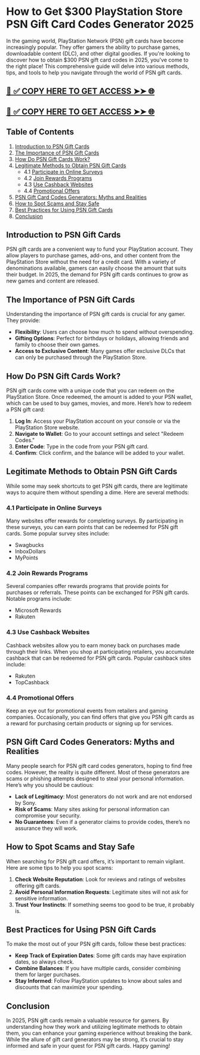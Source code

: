 # How to Get $300 PlayStation Store PSN Gift Card Codes Generator 2025

In the gaming world, PlayStation Network (PSN) gift cards have become increasingly popular. They offer gamers the ability to purchase games, downloadable content (DLC), and other digital goodies. If you're looking to discover how to obtain $300 PSN gift card codes in 2025, you've come to the right place! This comprehensive guide will delve into various methods, tips, and tools to help you navigate through the world of PSN gift cards.

[📌 ✅ COPY HERE TO GET ACCESS ➤➤ 🌐](https://todaylink.site/freegiftcard)
--
[📌 ✅ COPY HERE TO GET ACCESS ➤➤ 🌐](https://todaylink.site/freegiftcard)
--

## Table of Contents

1. [Introduction to PSN Gift Cards](#introduction-to-psn-gift-cards)
2. [The Importance of PSN Gift Cards](#the-importance-of-psn-gift-cards)
3. [How Do PSN Gift Cards Work?](#how-do-psn-gift-cards-work)
4. [Legitimate Methods to Obtain PSN Gift Cards](#legitimate-methods-to-obtain-psn-gift-cards)
   - 4.1 [Participate in Online Surveys](#participate-in-online-surveys)
   - 4.2 [Join Rewards Programs](#join-rewards-programs)
   - 4.3 [Use Cashback Websites](#use-cashback-websites)
   - 4.4 [Promotional Offers](#promotional-offers)
5. [PSN Gift Card Codes Generators: Myths and Realities](#psn-gift-card-codes-generators-myths-and-realities)
6. [How to Spot Scams and Stay Safe](#how-to-spot-scams-and-stay-safe)
7. [Best Practices for Using PSN Gift Cards](#best-practices-for-using-psn-gift-cards)
8. [Conclusion](#conclusion)

## Introduction to PSN Gift Cards

PSN gift cards are a convenient way to fund your PlayStation account. They allow players to purchase games, add-ons, and other content from the PlayStation Store without the need for a credit card. With a variety of denominations available, gamers can easily choose the amount that suits their budget. In 2025, the demand for PSN gift cards continues to grow as new games and content are released.

## The Importance of PSN Gift Cards

Understanding the importance of PSN gift cards is crucial for any gamer. They provide:

- **Flexibility**: Users can choose how much to spend without overspending.
- **Gifting Options**: Perfect for birthdays or holidays, allowing friends and family to choose their own games.
- **Access to Exclusive Content**: Many games offer exclusive DLCs that can only be purchased through the PlayStation Store.

## How Do PSN Gift Cards Work?

PSN gift cards come with a unique code that you can redeem on the PlayStation Store. Once redeemed, the amount is added to your PSN wallet, which can be used to buy games, movies, and more. Here’s how to redeem a PSN gift card:

1. **Log In**: Access your PlayStation account on your console or via the PlayStation Store website.
2. **Navigate to Wallet**: Go to your account settings and select "Redeem Codes."
3. **Enter Code**: Type in the code from your PSN gift card.
4. **Confirm**: Click confirm, and the balance will be added to your wallet.

## Legitimate Methods to Obtain PSN Gift Cards

While some may seek shortcuts to get PSN gift cards, there are legitimate ways to acquire them without spending a dime. Here are several methods:

### 4.1 Participate in Online Surveys

Many websites offer rewards for completing surveys. By participating in these surveys, you can earn points that can be redeemed for PSN gift cards. Some popular survey sites include:

- Swagbucks
- InboxDollars
- MyPoints

### 4.2 Join Rewards Programs

Several companies offer rewards programs that provide points for purchases or referrals. These points can be exchanged for PSN gift cards. Notable programs include:

- Microsoft Rewards
- Rakuten

### 4.3 Use Cashback Websites

Cashback websites allow you to earn money back on purchases made through their links. When you shop at participating retailers, you accumulate cashback that can be redeemed for PSN gift cards. Popular cashback sites include:

- Rakuten
- TopCashback

### 4.4 Promotional Offers

Keep an eye out for promotional events from retailers and gaming companies. Occasionally, you can find offers that give you PSN gift cards as a reward for purchasing certain products or signing up for services.

## PSN Gift Card Codes Generators: Myths and Realities

Many people search for PSN gift card codes generators, hoping to find free codes. However, the reality is quite different. Most of these generators are scams or phishing attempts designed to steal your personal information. Here’s why you should be cautious:

- **Lack of Legitimacy**: Most generators do not work and are not endorsed by Sony.
- **Risk of Scams**: Many sites asking for personal information can compromise your security.
- **No Guarantees**: Even if a generator claims to provide codes, there’s no assurance they will work.

## How to Spot Scams and Stay Safe

When searching for PSN gift card offers, it’s important to remain vigilant. Here are some tips to help you spot scams:

1. **Check Website Reputation**: Look for reviews and ratings of websites offering gift cards.
2. **Avoid Personal Information Requests**: Legitimate sites will not ask for sensitive information.
3. **Trust Your Instincts**: If something seems too good to be true, it probably is.

## Best Practices for Using PSN Gift Cards

To make the most out of your PSN gift cards, follow these best practices:

- **Keep Track of Expiration Dates**: Some gift cards may have expiration dates, so always check.
- **Combine Balances**: If you have multiple cards, consider combining them for larger purchases.
- **Stay Informed**: Follow PlayStation updates to know about sales and discounts that can maximize your spending.

## Conclusion

In 2025, PSN gift cards remain a valuable resource for gamers. By understanding how they work and utilizing legitimate methods to obtain them, you can enhance your gaming experience without breaking the bank. While the allure of gift card generators may be strong, it’s crucial to stay informed and safe in your quest for PSN gift cards. Happy gaming!
